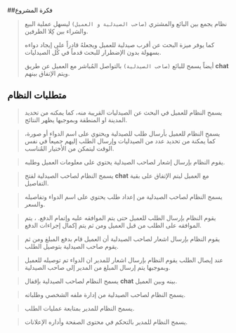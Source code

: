 ##فكرة المشروع

> نظام يجمع بين البائع والمشتري `(صاحب الصيدلية و العميل)` ليسهل عملية البيع والشراء بين كِلا الطرفين.
>
> كما يوفر ميزة البحث عن أقرب صيدلية للعميل ويجعلهُ قادراً على إيجاد دواءه بسهولة بدون الإضطرار للبحث قدماً في كُل الصيدليات.
>
> أيضاً يسمح للبائع `(صاحب الصيدلية)` بالتواصل المُباشر مع العميل عن طريق **chat** ويتم الإتفاق بينهم.

## متطلبات النظام

> يسمح النظام للعميل في البحث عن الصيدليات القريبة منه، كما يمكنه من تحديد المدينة او المنطقة وبموجبها يظهر النتائج.

> يسمح النظام للعميل بأرسال طلب للصيدلية ويحتوي على اسم الدواء أو صورة، كما يمكنة من تحديد عدد من الصيدليات وإرسال الطلب إليهم جميعاً في نفس الوقت ليتمكن من الأختيار المُناسب.

> يقوم النظام بإرسال إشعار لصاحب الصيدلية يحتوي على معلومات العميل وطلبه.

> يسمح النظام لصاحب الصيدلية لفتح **chat** مع العميل ليتم الإتفاق على بقية التفاصيل.

> يسمح النظام لصاحب الصيدلية من إعداد طلب يحتوي على اسم الدواء وتفاصيله والسعر.

> يقوم النظام بإرسال الطلب للعميل حتى يتم الموافقه عليه وإتمام الدفع.
> ، يتم الموافقه على الطلب من قبل العميل ومن ثم يتم إكمال إجراءات الدفع.

> يقوم النظام بإرسال اشعار لصاحب الصيدلية أن العميل قام بدفع المبلغ ومن ثم يقوم صاحب الصيدلية بتوصيل الطلب.

> عند إيصال الطلب يقوم النظام بإرسال اشعار للمدير ان الدواء تم توصيله للعميل وبموجبها يتم إرسال المبلغ من المدير إلى صاحب الصيدلية.

> يسمح النظام لصاحب الصيدلية بإقفال **chat** بينه وبين العميل.

> يسمح النظام لصاحب الصيدلية من إدارة ملفه الشخصي وطلباته.

> يسمح النظام للمدير بمتابعة عمليات الطلب.

> يسمح النظام للمدير بالتحكم في محتوى الصفحة وأداره الإعلانات.
